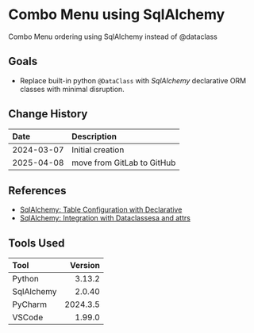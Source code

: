 # Combo Menu using SqlAlchemy
Combo Menu ordering using SqlAlchemy instead of @dataclass

## Goals

* Replace built-in python ```@DataClass``` with *SqlAlchemy* declarative ORM classes with minimal disruption.

## Change History

| Date       | Description                |
|:-----------|:---------------------------|
| 2024-03-07 | Initial creation           |
| 2025-04-08 | move from GitLab to GitHub |

## References

* [SqlAlchemy: Table Configuration with Declarative](https://docs.sqlalchemy.org/en/20/orm/declarative_tables.html)
* [SqlAlchemy: Integration with Dataclassesa and attrs](https://docs.sqlalchemy.org/en/20/orm/dataclasses.html)

## Tools Used

| Tool       |  Version |
|:-----------|---------:|
| Python     |   3.13.2 |
| SqlAlchemy |   2.0.40 |
| PyCharm    | 2024.3.5 |
| VSCode     |   1.99.0 |
